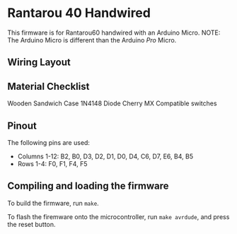 Rantarou 40 Handwired
======================

This firmware is for Rantarou60 handwired with an Arduino Micro.
NOTE: The Arduino Micro is different than the Arduino *Pro* Micro.

## Wiring Layout


## Material Checklist
Wooden Sandwich Case
1N4148 Diode
Cherry MX Compatible switches

## Pinout

The following pins are used:
- Columns 1-12: B2, B0, D3, D2, D1, D0, D4, C6, D7, E6, B4, B5
- Rows 1-4: F0, F1, F4, F5

## Compiling and loading the firmware

To build the firmware, run `make`.

To flash the firemware onto the microcontroller, run `make avrdude`, and press the reset button.
